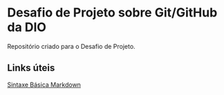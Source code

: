 # Desafio de Projeto sobre Git/GitHub da DIO
Repositório criado para o Desafio de Projeto.

## Links úteis

[Sintaxe Básica Markdown](https://www.markdownguide.org/basic-syntax/)
